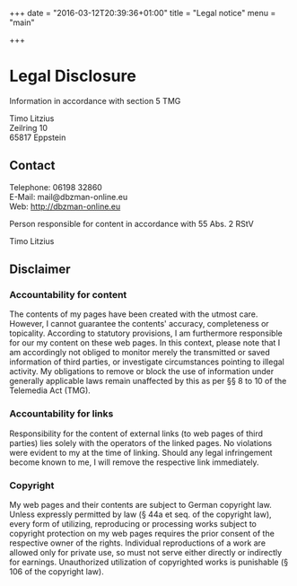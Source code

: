 +++
date = "2016-03-12T20:39:36+01:00"
title = "Legal notice"
menu = "main"

+++

# Legal Disclosure

Information in accordance with section 5 TMG

Timo Litzius  
Zeilring 10  
65817 Eppstein

## Contact

Telephone: 06198 32860  
E-Mail: mail<span style="display:none">me</span>@dbzman-online.eu  
Web: http://dbzman-online.eu

Person responsible for content in accordance with 55 Abs. 2 RStV

Timo Litzius

## Disclaimer

### Accountability for content
The contents of my pages have been created with the utmost care. However, I cannot guarantee the contents' accuracy, completeness or topicality. According to statutory provisions, I am furthermore responsible for our my content on these web pages. In this context, please note that I am accordingly not obliged to monitor merely the transmitted or saved information of third parties, or investigate circumstances pointing to illegal activity. My obligations to remove or block the use of information under generally applicable laws remain unaffected by this as per §§ 8 to 10 of the Telemedia Act (TMG).

### Accountability for links
Responsibility for the content of external links (to web pages of third parties) lies solely with the operators of the linked pages. No violations were evident to my at the time of linking. Should any legal infringement become known to me, I will remove the respective link immediately.

### Copyright
My web pages and their contents are subject to German copyright law. Unless expressly permitted by law (§ 44a et seq. of the copyright law), every form of utilizing, reproducing or processing works subject to copyright protection on my web pages requires the prior consent of the respective owner of the rights. Individual reproductions of a work are allowed only for private use, so must not serve either directly or indirectly for earnings. Unauthorized utilization of copyrighted works is punishable (§ 106 of the copyright law).
